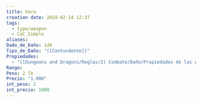 ```yaml
---
title: Vara
creation date: 2024-02-14 12:37
tags:
  - type/weapon
  - CaC_Simple
aliases: 
Dado_de_Daño: 1d4
Tipo_de_Daño: "[[Contundente]]"
Propiedades:
  - "[[Dungeons and Dragons/Reglas/2) Combate/Daño/Propiedades de las Armas/Ligera]]"
Rango: 
Peso: 2 lb
Precio: "1.000"
int_peso: 2
int_precio: 1000
---
```


